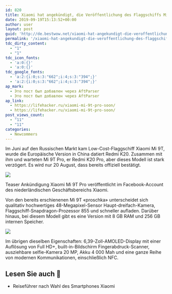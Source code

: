 ```yaml
---
id: 820
title: Xiaomi hat angekündigt, die Veröffentlichung des Flaggschiffs Mi 9T Pro — евроверсии Redmi K20 Pro
date: 2019-09-19T15:13:52+00:00
author: user
layout: post
guid: 'http://de.bestwow.net/xiaomi-hat-angekundigt-die-veroffentlichung-des-flaggschiffs-mi-9t-pro-%d0%b5%d0%b2%d1%80%d0%be%d0%b2%d0%b5%d1%80%d1%81%d0%b8%d0%b8-redmi-k20-pro/'
permalink: '/xiaomi-hat-angekundigt-die-veroffentlichung-des-flaggschiffs-mi-9t-pro-%d0%b5%d0%b2%d1%80%d0%be%d0%b2%d0%b5%d1%80%d1%81%d0%b8%d0%b8-redmi-k20-pro/'
tdc_dirty_content:
  - "1"
  - "1"
tdc_icon_fonts:
  - 'a:0:{}'
  - 'a:0:{}'
tdc_google_fonts:
  - 'a:2:{i:0;s:3:"662";i:4;s:3:"394";}'
  - 'a:2:{i:0;s:3:"662";i:4;s:3:"394";}'
ap_mark:
  - Это пост был добавлен через AftParser
  - Это пост был добавлен через AftParser
ap_link:
  - https://lifehacker.ru/xiaomi-mi-9t-pro-soon/
  - https://lifehacker.ru/xiaomi-mi-9t-pro-soon/
post_views_count:
  - "11"
  - "11"
categories:
  - Newcommers
---
```

Im Juni auf den Russischen Markt kam Low-Cost-Flaggschiff Xiaomi Mi 9T, wurde die Europäische Version in China datiert Redmi K20. Zusammen mit ihm und warteten Mi 9T Pro, er Redmi K20 Pro, aber dieses Modell ist stark verzögert. Es wird nur 20 August, dass bereits offiziell bestätigt.

![](http://de.bestwow.net/wp-content/uploads/2019/09/-1.jpg) 

Teaser Ankündigung Xiaomi Mi 9T Pro veröffentlicht im Facebook-Account des niederländischen Geschäftsbereichs Xiaomi.

Von den bereits erschienenen Mi 9T «proschka» unterscheidet sich qualitativ hochwertiges 48-Megapixel-Sensor Haupt-dreifach-Kamera, Flaggschiff-Snapdragon-Prozessor 855 und schneller aufladen. Darüber hinaus, bei diesem Modell gibt es eine Version mit 8 GB RAM und 256 GB internen Speicher.

![](http://de.bestwow.net/wp-content/uploads/2019/09/-2.jpg) 

Im übrigen dieselben Eigenschaften: 6,39-Zoll-AMOLED-Display mit einer Auflösung von Full HD+, built-in-Bildschirm Fingerabdruck-Scanner, ausziehbare selfie-Kamera 20 MP, Akku 4 000 Mah und eine ganze Reihe von modernen Kommunikationen, einschließlich NFC.

<div>
  <h2 class="read-also__title">
    <span>Lesen Sie auch</span> <span>🧐 </span>
  </h2>
  
  <ul class="read-also__list">
    <li>
      Reiseführer nach Wahl des Smartphones Xiaomi
    </li>
  </ul>
</div>